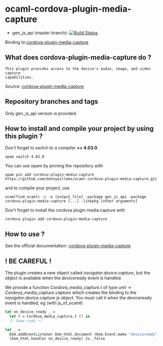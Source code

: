 # ocaml-cordova-plugin-media-capture

* gen_js_api (master branch): [![Build Status](https://travis-ci.org/dannywillems/ocaml-cordova-plugin-media-capture.svg?branch=master)](https://travis-ci.org/dannywillems/ocaml-cordova-plugin-media-capture)

Binding to
[cordova-plugin-media-capture](https://github.com/apache/cordova-plugin-media-capture)

## What does cordova-plugin-media-capture do ?

```
This plugin provides access to the device's audio, image, and video capture
capabilities.
```

Source: [cordova-plugin-media-capture](https://github.com/apache/cordova-plugin-media-capture)

## Repository branches and tags

Only gen_js_api version is provided.

## How to install and compile your project by using this plugin ?

Don't forget to switch to a compiler **>= 4.03.0**.
```Shell
opam switch 4.03.0
```

You can use opam by pinning the repository with
```Shell
opam pin add cordova-plugin-media-capture https://github.com/dannywillems/ocaml-cordova-plugin-media-capture.git
```

and to compile your project, use
```Shell
ocamlfind ocamlc -c -o [output_file] -package gen_js_api -package cordova-plugin-media-capture [...] -linkpkg [other arguments]
```

Don't forget to install the cordova plugin media capture with
```Shell
cordova plugin add cordova-plugin-media-capture
```

## How to use ?

See the official documentation:
[cordova-plugin-media-capture](https://github.com/apache/cordova-plugin-media-capture)

## ! BE CAREFUL !

The plugin creates a new object called *navigator.device.capture*, but the object is
available when the *deviceready* event is handled.

We provide a function *Cordova_media_capture.t* of type *unit -> Cordova_media_capture.capture* which creates the
binding to the *navigator.device.capture* js object. You must call it when the deviceready
event is handled, eg (with js_of_ocaml)

```OCaml
let on_device_ready _ =
  let t = Cordova_media_capture.t () in
  (* Some code *)

let _ =
  Dom.addEventListener Dom_html.document (Dom.Event.make "deviceready")
  (Dom_html.handler on_device_ready) Js._false
```
